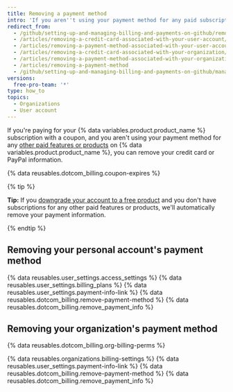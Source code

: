 ```yaml
---
title: Removing a payment method
intro: 'If you aren''t using your payment method for any paid subscriptions on {% data variables.product.prodname_dotcom %}, you can remove the payment method so it''s no longer stored in your account.'
redirect_from:
  - /github/setting-up-and-managing-billing-and-payments-on-github/removing-a-payment-method
  - /articles/removing-a-credit-card-associated-with-your-user-account/
  - /articles/removing-a-payment-method-associated-with-your-user-account/
  - /articles/removing-a-credit-card-associated-with-your-organization/
  - /articles/removing-a-payment-method-associated-with-your-organization/
  - /articles/removing-a-payment-method
  - /github/setting-up-and-managing-billing-and-payments-on-github/managing-your-github-billing-settings/removing-a-payment-method
versions:
  free-pro-team: '*'
type: how_to
topics:
  - Organizations
  - User account
---
```

If you're paying for your {% data variables.product.product_name %} subscription with a coupon, and you aren't using your payment method for any [other paid features or products](/articles/about-billing-on-github) on {% data variables.product.product_name %}, you can remove your credit card or PayPal information.

{% data reusables.dotcom_billing.coupon-expires %}

{% tip %}

**Tip:** If you [downgrade your account to a free product](/articles/downgrading-your-github-subscription) and you don't have subscriptions for any other paid features or products, we'll automatically remove your payment information.

{% endtip %}

## Removing your personal account's payment method

{% data reusables.user_settings.access_settings %}
{% data reusables.user_settings.billing_plans %}
{% data reusables.user_settings.payment-info-link %}
{% data reusables.dotcom_billing.remove-payment-method %}
{% data reusables.dotcom_billing.remove_payment_info %}

## Removing your organization's payment method

{% data reusables.dotcom_billing.org-billing-perms %}

{% data reusables.organizations.billing-settings %}
{% data reusables.user_settings.payment-info-link %}
{% data reusables.dotcom_billing.remove-payment-method %}
{% data reusables.dotcom_billing.remove_payment_info %}
